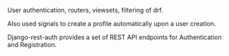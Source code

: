User authentication, routers, viewsets, filtering of drf.

Also used signals to create a profile automatically upon a user creation.

Django-rest-auth provides a set of REST API endpoints for Authentication and Registration.